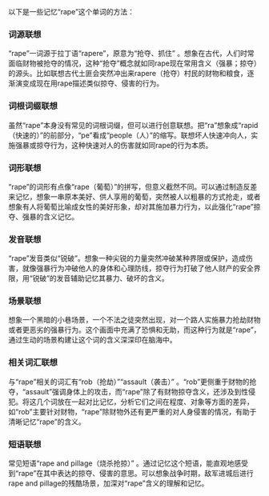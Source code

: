 以下是一些记忆“rape”这个单词的方法：

### 词源联想
“rape”一词源于拉丁语“rapere”，原意为“抢夺、抓住” 。想象在古代，人们时常面临财物被抢夺的情况，这种“抢夺”概念就如同rape现在常用含义（强暴；掠夺）的源头。比如联想古代土匪会突然冲出来rapere（抢夺）村民的财物和粮食，逐渐演变成现在用rape描述类似掠夺、侵害的行为。 

### 词根词缀联想
虽然“rape”本身没有常见的词根词缀，但可以进行创意联想。把“ra”想象成“rapid（快速的）”的前部分，“pe”看成“people（人）”的缩写。联想坏人快速冲向人，实施强暴或掠夺行为，这种快速对人的伤害就如同rape的行为本质。 

### 词形联想
“rape”的词形有点像“rape（葡萄）”的拼写，但意义截然不同。可以通过制造反差来记忆，想象一串原本美好、供人享用的葡萄，突然被人以粗暴的方式抢走，或者想象有人将葡萄比喻成女性的美好形象，却对其施加暴力行为，以此强化“rape”掠夺、强暴的含义记忆。 

### 发音联想
“rape”发音类似“锐破”。想象一种尖锐的力量突然冲破某种界限或保护，造成伤害，就像强暴行为冲破他人的身体和心理防线，掠夺行为打破了他人财产的安全界限，用“锐破”的发音辅助记忆其暴力、破坏的含义。 

### 场景联想
想象一个黑暗的小巷场景，一个不法之徒突然出现，对一个路人实施暴力抢劫财物或者更恶劣的强暴行为。这个画面中充满了恐惧和无助，而这种行为就是“rape”，通过生动的场景构建让这个词的含义深深印在脑海中。 

### 相关词汇联想
与“rape”相关的词汇有“rob（抢劫）”“assault（袭击）” 。“rob”更侧重于财物的抢夺，“assault”强调身体上的攻击，而“rape”除了有财物掠夺含义，还涉及到性侵犯。将这几个词放在一起对比记忆，分析它们之间在程度、对象等方面的差异，如“rob”主要针对财物，“rape”除财物外还有更严重的对人身侵害的情况，有助于清晰记忆“rape”的含义。 

### 短语联想
常见短语“rape and pillage（烧杀抢掠）” 。通过记忆这个短语，能直观地感受到“rape”在其中表达的掠夺、侵害的意思。可以想象战争时期，敌军进城后进行rape and pillage的残酷场景，加深对“rape”含义的理解和记忆。 